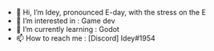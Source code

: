 - 👋 Hi, I’m Idey, pronounced E-day, with the stress on the E
- 👀 I’m interested in : Game dev
- 🌱 I’m currently learning : Godot
- 📫 How to reach me : [Discord] Idey#1954

